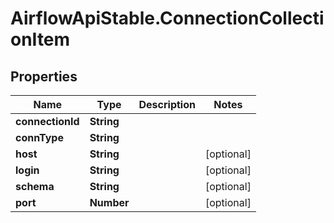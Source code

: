 # AirflowApiStable.ConnectionCollectionItem

## Properties

Name | Type | Description | Notes
------------ | ------------- | ------------- | -------------
**connectionId** | **String** |  | 
**connType** | **String** |  | 
**host** | **String** |  | [optional] 
**login** | **String** |  | [optional] 
**schema** | **String** |  | [optional] 
**port** | **Number** |  | [optional] 


